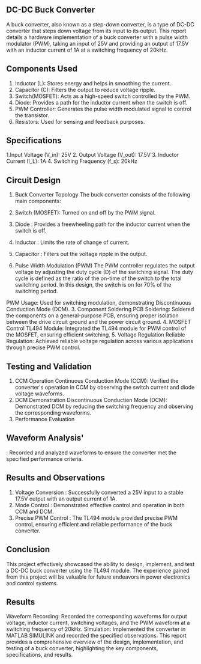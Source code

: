 ## DC-DC Buck Converter
A buck converter, also known as a step-down converter, is a type of DC-DC converter that steps down voltage from its input to its output. This report details a hardware implementation of a buck converter with a pulse width modulator (PWM), taking an input of 25V and providing an output of 17.5V with an inductor current of 1A at a switching frequency of 20kHz.

## Components Used
1. Inductor (L): Stores energy and helps in smoothing the current.
2. Capacitor (C): Filters the output to reduce voltage ripple.
3. Switch(MOSFET): Acts as a high-speed switch controlled by the PWM.
4. Diode: Provides a path for the inductor current when the switch is off.
5. PWM Controller: Generates the pulse width modulated signal to control the transistor.
5. Resistors: Used for sensing and feedback purposes.
## Specifications
1.Input Voltage 
(V_in): 25V
2. Output Voltage
(V_out): 17.5V
3. Inductor Current
(I_L): 1A
4. Switching Frequency
(f_s): 20kHz
## Circuit Design
1. Buck Converter Topology
The buck converter consists of the following main components:

1. Switch
    (MOSFET): Turned on and off by the PWM signal.
2. Diode
   : Provides a freewheeling path for the inductor current when the switch is off.
3. Inductor
   : Limits the rate of change of current.
4. Capacitor
   : Filters out the voltage ripple in the output.
2.  Pulse Width Modulation (PWM)
The PWM controller regulates the output voltage by adjusting the duty cycle (D) of the switching signal. The duty cycle is defined as the ratio of the on-time of the switch to the total switching period. In this design, the switch is on for 70% of the switching period.

PWM Usage: Used for switching modulation, demonstrating Discontinuous Conduction Mode (DCM).
3. Component Soldering
PCB Soldering: Soldered the components on a general-purpose PCB, ensuring proper isolation between the drive circuit ground and the power circuit ground.
4. MOSFET Control
TL494 Module: Integrated the TL494 module for PWM control of the MOSFET, ensuring efficient switching.
5. Voltage Regulation
Reliable Regulation: Achieved reliable voltage regulation across various applications through precise PWM control.
## Testing and Validation
1. CCM Operation
Continuous Conduction Mode (CCM): Verified the converter's operation in CCM by observing the switch current and diode voltage waveforms.
2. DCM Demonstration
Discontinuous Conduction Mode (DCM): Demonstrated DCM by reducing the switching frequency and observing the corresponding waveforms.
3. Performance Evaluation
## Waveform Analysis'
: Recorded and analyzed waveforms to ensure the converter met the specified performance criteria.
## Results and Observations
1. Voltage Conversion
   : Successfully converted a 25V input to a stable 17.5V output with an output current of 1A.
2. Mode Control
   : Demonstrated effective control and operation in both CCM and DCM.
3. Precise PWM Control
   : The TL494 module provided precise PWM control, ensuring efficient and reliable performance of the buck converter.
## Conclusion
This project effectively showcased the ability to design, implement, and test a DC-DC buck converter using the TL494 module. The experience gained from this project will be valuable for future endeavors in power electronics and control systems.

## Results
Waveform Recording: Recorded the corresponding waveforms for output voltage, inductor current, switching voltages, and the PWM waveform at a switching frequency of 20kHz.
Simulation: Implemented the converter in MATLAB SIMULINK and recorded the specified observations.
This report provides a comprehensive overview of the design, implementation, and testing of a buck converter, highlighting the key components, specifications, and results.

